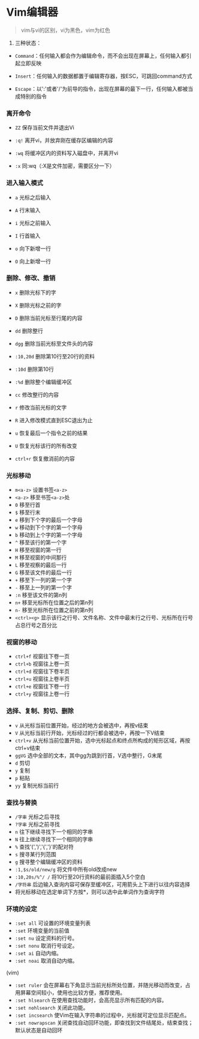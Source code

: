 # Vim编辑器

> vim与vi的区别，vi为黑色，vim为红色

1. 三种状态：

* `Command`：任何输入都会作为编辑命令，而不会出现在屏幕上，任何输入都引起立即反映

* `Insert`：任何输入的数据都置于编辑寄存器，按ESC，可跳回command方式

* `Escape`：以':'或者'/'为前导的指令，出现在屏幕的最下一行，任何输入都被当成特别的指令



### 离开命令

* `ZZ` 保存当前文件并退出Vi

* `:q!`     离开vi，并放弃刚在缓存区编辑的内容

* `:wq`   将缓冲区内的资料写入磁盘中，并离开vi

* `:x`    同:wq（:X是文件加密，需要区分一下）



### 进入输入模式

* `a`   光标之后输入
* `A`  行末输入

* `i`    光标之前输入

* `I`   行首输入

* `o`  向下新增一行

* `O` 向上新增一行



### 删除、修改、撤销

* `x`  删除光标下的字
* `X`  删除光标之前的字
* `D` 删除当前光标至行尾的内容
* `dd` 删除整行
* `dgg` 删除当前光标至文件头的内容

* `:10,20d`  删除第10行至20行的资料
* `:10d`  删除第10行
* `:%d`  删除整个编辑缓冲区
* `cc` 修改整行的内容
* `r`   修改当前光标的文字
* `R`  进入修改模式直到ESC退出为止
* `u` 恢复最后一个指令之前的结果
* `U` 恢复光标该行的所有改变
* `ctrl+r`  恢复撤消前的内容



### 光标移动

* `m<a-z>` 设置书签`<a-z>`
* `<a-z>` 移至书签`<a-z>`处
* `0` 移至行首
* `$` 移至行末
* `e` 移到下个字的最后一个字母
* `w` 移动到下个字的第一个字母
* `b` 移动到上个字的第一个字母
* `^` 移至该行的第一个字
* `H` 移至视窗的第一行
* `M` 移至视窗的中间那行
* `L` 移至视察的最后一行
* `G`  移至该文件的最后一行
* `+`  移至下一列的第一个字
* `-` 移至上一列的第一个字
* `:n`  移至该文件的第n列
* `n+` 移至光标所在位置之后的第n列
* `n-`  移至光标所在位置之前的第n列
* `<ctrl><g>` 显示该行之行号、文件名称、文件中最末行之行号、光标所在行号占总行号之百分比



### 视窗的移动

* `ctrl+f`    视窗往下卷一页
* `ctrl+b`   视窗往上卷一页
* `ctrl+d`  视窗往下卷半页
* `ctrl+u`  视窗往上卷半页
* `ctrl+e`  视窗往下卷一行
* `ctrl+y`  视窗往上卷一行



### 选择、复制、剪切、删除

* `v`  从光标当前位置开始，经过的地方会被选中，再按v结束
* `V`  从光标当前行开始，光标经过的行都会被选中，再按一下V结束
* `ctrl+v`  从光标当前位置开始，选中光标起点和终点所构成的矩形区域，再按ctrl+v结束
* `ggVG`  选中全部的文本，其中gg为跳到行首，V选中整行，G末尾
* `d`  剪切
* `y`  复制
* `p`  粘贴
* `yy` 复制光标当前行



### 查找与替换

* `/字串`   光标之后寻找
* `?字串`   光标之前寻找
* `n`   往下继续寻找下一个相同的字串
* `N`  往上继续寻找下一个相同的字串
* `%`  查找'(',')','{','}'的配对符
* `s`  搜寻某行列范围
* `g`  搜寻整个编辑缓冲区的资料
* `:1,$s/old/new/g`    将文件中所有old改成new
* `:10,20s/%^/ /`  将10行至20行资料的最前面插入5个空白
* `/字符串`   后边输入查询内容可保存至缓冲区，可用箭头上下进行以往内容选择
* 将光标移动在选定单词下方按*，则可以选中此单词作为查询字符



### 环境的设定

* `:set all`  可设置的环境变量列表
* `:set`   环境变量的当前值
* `:set nu`   设定资料的行号。
* `:set nonu`  取消行号设定。
* `:set ai`   自动内缩。
* `:set noai`   取消自动内缩。


(vim) 

* `:set ruler`  会在屏幕右下角显示当前光标所处位置，并随光移动而改变，占用屏幕空间较小，使用也比较方便，推荐使用。
* `:set hlsearch` 在使用查找功能时，会高亮显示所有匹配的内容。
* `:set nohlsearch`  关闭此功能。
* `:set incsearch`  使Vim在输入字符串的过程中，光标就可定位显示匹配点。
* `:set nowrapscan` 关闭查找自动回环功能，即查找到文件结尾处，结束查找；默认状态是自动回环

